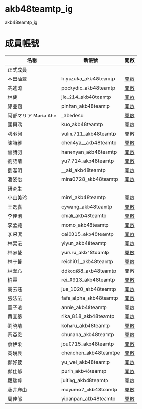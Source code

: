 # akb48teamtp_ig
akb48teamtp_ig

# 成員帳號 #

名稱|新帳號|開啟
---|----|---
正式成員|
本田柚萱|h.yuzuka_akb48teamtp|[開啟](https://www.instagram.com/h.yuzuka_akb48teamtp/)
冼迪琦|pockydic_akb48teamtp|[開啟](https://www.instagram.com/pockydic_akb48teamtp/)
林倢|jie_214_akb48teamtp|[開啟](https://www.instagram.com/jie_214_akb48teamtp/)
邱品涵|pinhan_akb48teamtp|[開啟](https://www.instagram.com/pinhan_akb48teamtp/)
阿部マリア Maria Abe|_abedesu|[開啟](https://www.instagram.com/_abedesu/)
國興瑀|kuo_akb48teamtp|[開啟](https://www.instagram.com/kuo_akb48teamtp/)
張羽翎|yulin.711_akb48teamtp|[開啟](https://www.instagram.com/yulin.711_akb48teamtp/)
陳詩雅|chen4ya__akb48teamtp|[開啟](https://www.instagram.com/chen4ya__akb48teamtp/)
曾詩羽|hanenyan_akb48teamtp|[開啟](https://www.instagram.com/hanenyan_akb48teamtp/)
劉語晴|yu7.714_akb48teamtp|[開啟](https://www.instagram.com/yu7.714_akb48teamtp/)
劉潔明|\_\_aki_akb48teamtp|[開啟](https://www.instagram.com/h.yuzuka_akb48teamtp/)
潘姿怡|mina0728_akb48teamtp|[開啟](https://www.instagram.com/__aki_akb48teamtp/)
研究生|
小山美玲|mirei_akb48teamtp|[開啟](https://www.instagram.com/mirei.akb48teamtp/)
王逸嘉|cywang_akb48teamtp|[開啟](https://www.instagram.com/cywang_akb48teamtp/)
李佳俐|chiali_akb48teamtp|[開啟](https://www.instagram.com/chiali_akb48teamtp/)
李孟純|momo_akb48teamtp|[開啟](https://www.instagram.com/momo_akb48teamtp/)
李采潔|cai0315_akb48teamtp|[開啟](https://www.instagram.com/cai0315_akb48teamtp/)
林易沄|yiyun_akb48teamtp|[開啟](https://www.instagram.com/yiyun_akb48teamtp/)
林家瑩|yururu_akb48teamtp|[開啟](https://www.instagram.com/yururu_akb48teamtp/)
林于馨|reichi01_akb48teamtp|[開啟](https://www.instagram.com/reichi01_akb48teamtp/)
林潔心|ddkogi88_akb48teamtp|[開啟](https://www.instagram.com/ddkogi88_akb48teamtp/)
柏靈|rei_0913_akb48teamtp|[開啟](https://www.instagram.com/rei_0913_akb48teamtp/)
高云珏|jue_1020_akb48teamtp|[開啟](https://www.instagram.com/jue_1020_akb48teamtp/)
張法法|fafa_alpha_akb48teamtp|[開啟](https://www.instagram.com/fafa_alpha_akb48teamtp/)
董子瑄|annie_akb48teamtp|[開啟](https://www.instagram.com/annie_akb48teamtp/)
賈宜蓁|rika_818_akb48teamtp|[開啟](https://www.instagram.com/rika_818_akb48teamtp/)
劉曉晴|koharu_akb48teamtp|[開啟](https://www.instagram.com/koharu_akb48teamtp/)
蔡亞恩|chunana_akb48teamtp|[開啟](https://www.instagram.com/chunana_akb48teamtp/)
蔡伊柔|jou0715_akb48teamtp|[開啟](https://www.instagram.com/jou0715_akb48teamtp/)
高硯晨|chenchen_akb48teamtpe|[開啟](https://www.instagram.com/chenchen_akb48teamtpe/)
鄭妤葳|yu_wei_akb48teamtp|[開啟](https://www.instagram.com/yu_wei_akb48teamtp/)
鄭佳郁|purin_akb48teamtp|[開啟](https://www.instagram.com/purin_akb48teamtp/)
羅瑞婷|juiting_akb48teamtp|[開啟](https://www.instagram.com/juiting_akb48teamtp/)
藤井麻由|mayumo7_akb48teamtp|[開啟](https://www.instagram.com/mayumo7_akb48teamtp/)
周佳郁|yipanpan_akb48teamtp|[開啟](https://www.instagram.com/yipanpan_akb48teamtp/)

